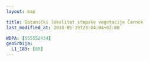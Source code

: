 ```yaml
---
layout: map

title: Botanički lokalitet stepske vegetacije Čarnok
last_modified_at: 2018-05-19T23:04:04+02:00

WDPA: [555552434]
geoSrbija:
  L1_183: [85]
---
```

